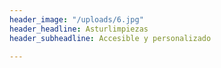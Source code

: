 ```yaml
---
header_image: "/uploads/6.jpg"
header_headline: Asturlimpiezas
header_subheadline: Accesible y personalizado

---
```

